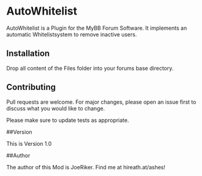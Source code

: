 # AutoWhitelist

AutoWhitelist is a Plugin for the MyBB Forum Software. It implements an automatic Whitelistsystem to remove inactive users.

## Installation

Drop all content of the Files folder into your forums base directory.


## Contributing
Pull requests are welcome. For major changes, please open an issue first to discuss what you would like to change.

Please make sure to update tests as appropriate.

##Version

This is Version 1.0

##Author

The author of this Mod is JoeRiker. Find me at hireath.at/ashes!